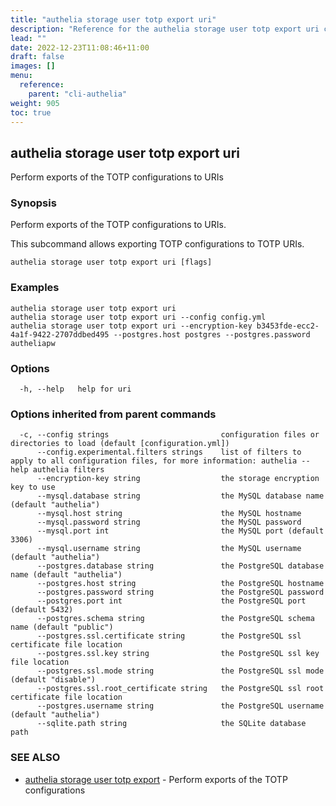 ```yaml
---
title: "authelia storage user totp export uri"
description: "Reference for the authelia storage user totp export uri command."
lead: ""
date: 2022-12-23T11:08:46+11:00
draft: false
images: []
menu:
  reference:
    parent: "cli-authelia"
weight: 905
toc: true
---
```


## authelia storage user totp export uri

Perform exports of the TOTP configurations to URIs

### Synopsis

Perform exports of the TOTP configurations to URIs.

This subcommand allows exporting TOTP configurations to TOTP URIs.

```
authelia storage user totp export uri [flags]
```

### Examples

```
authelia storage user totp export uri
authelia storage user totp export uri --config config.yml
authelia storage user totp export uri --encryption-key b3453fde-ecc2-4a1f-9422-2707ddbed495 --postgres.host postgres --postgres.password autheliapw
```

### Options

```
  -h, --help   help for uri
```

### Options inherited from parent commands

```
  -c, --config strings                         configuration files or directories to load (default [configuration.yml])
      --config.experimental.filters strings    list of filters to apply to all configuration files, for more information: authelia --help authelia filters
      --encryption-key string                  the storage encryption key to use
      --mysql.database string                  the MySQL database name (default "authelia")
      --mysql.host string                      the MySQL hostname
      --mysql.password string                  the MySQL password
      --mysql.port int                         the MySQL port (default 3306)
      --mysql.username string                  the MySQL username (default "authelia")
      --postgres.database string               the PostgreSQL database name (default "authelia")
      --postgres.host string                   the PostgreSQL hostname
      --postgres.password string               the PostgreSQL password
      --postgres.port int                      the PostgreSQL port (default 5432)
      --postgres.schema string                 the PostgreSQL schema name (default "public")
      --postgres.ssl.certificate string        the PostgreSQL ssl certificate file location
      --postgres.ssl.key string                the PostgreSQL ssl key file location
      --postgres.ssl.mode string               the PostgreSQL ssl mode (default "disable")
      --postgres.ssl.root_certificate string   the PostgreSQL ssl root certificate file location
      --postgres.username string               the PostgreSQL username (default "authelia")
      --sqlite.path string                     the SQLite database path
```

### SEE ALSO

* [authelia storage user totp export](authelia_storage_user_totp_export.md)	 - Perform exports of the TOTP configurations

